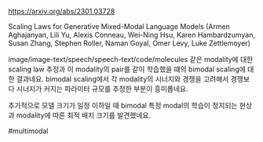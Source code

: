 https://arxiv.org/abs/2301.03728

Scaling Laws for Generative Mixed-Modal Language Models (Armen Aghajanyan, Lili Yu, Alexis Conneau, Wei-Ning Hsu, Karen Hambardzumyan, Susan Zhang, Stephen Roller, Naman Goyal, Omer Levy, Luke Zettlemoyer)

image/image-text/speech/speech-text/code/molecules 같은 modality에 대한 scaling law 추정과 이 modality의 pair를 같이 학습했을 떄의 bimodal scaling에 대한 결과네요. bimodal scaling에서 각 modality의 시너지와 경쟁을 고려해서 경쟁보다 시너지가 커지는 파라미터 규모를 추정한 부분이 흥미롭네요.

추가적으로 모델 크기가 일정 이하일 때 bimodal 특정 modal의 학습이 정지되는 현상과 modality에 따른 최적 배치 크기를 발견했네요.

#multimodal 